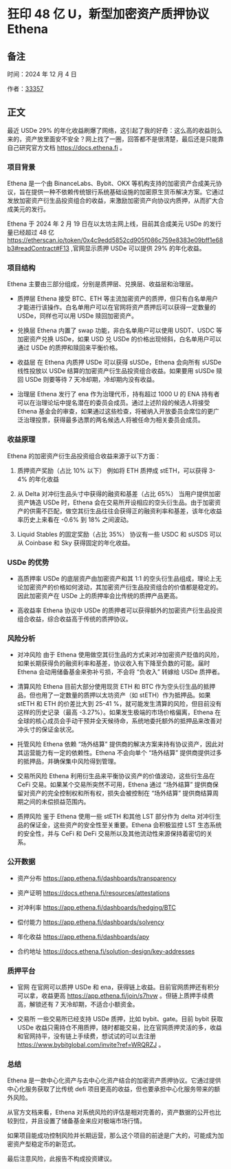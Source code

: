 # 狂印 48 亿 U，新型加密资产质押协议 Ethena

## 备注
时间：2024 年 12 月 4 日

作者：[33357](https://github.com/33357)

## 正文
最近 USDe 29% 的年化收益刷爆了网络，这引起了我的好奇：这么高的收益则么来的，资产放里面安不安全？网上找了一圈，回答都不是很清楚，最后还是只能靠自己研究官方文档 https://docs.ethena.fi 。

### 项目背景
Ethena 是一个由 BinanceLabs、Bybit、OKX 等机构支持的加密资产合成美元协议，旨在提供一种不依赖传统银行系统基础设施的加密原生货币解决方案。它通过发放加密资产衍生品投资组合的收益，来激励加密资产向协议内质押，从而扩大合成美元的发行。

Ethena 于 2024 年 2 月 19 日在以太坊主网上线，目前其合成美元 USDe 的发行量已经超过 48 亿 https://etherscan.io/token/0x4c9edd5852cd905f086c759e8383e09bff1e68b3#readContract#F13 ,官网显示质押 USDe 可以提供 29% 的年化收益。

### 项目结构
Ethena 主要由三部分组成，分别是质押层、兑换层、收益层和治理层。

- 质押层 
Ethena 接受 BTC、ETH 等主流加密资产的质押，但只有白名单用户才能进行该操作。白名单用户可以在官网将资产质押后可以获得一定数量的 USDe，同样也可以用 USDe 赎回加密资产。

- 兑换层
Ethena 内置了 swap 功能，非白名单用户可以使用 USDT、USDC 等加密资产兑换 USDe，如果 USD 兑 USDe 的价格出现倾斜，白名单用户可以通过 USDe 的质押和赎回来平衡价格。

- 收益层
在 Ethena 内质押 USDe 可以获得 sUSDe，Ethena 会向所有 sUSDe 线性投放以 USDe 结算的加密资产衍生品投资组合收益。如果要用 sUSDe 赎回 USDe 则要等待 7 天冷却期，冷却期内没有收益。

- 治理层
Ethena 发行了 ena 作为治理代币，持有超过 1000 U 的 ENA 持有者可以在治理论坛中提名潜在的委员会成员。通过上述阶段的候选人将接受 Ethena 基金会的审查，如果通过这些检查，将被纳入开放委员会席位的更广泛治理投票，获得最多选票的两名候选人将被任命为相关委员会成员。

### 收益原理
Ethena 的加密资产衍生品投资组合收益来源于以下方面：

1. 质押资产奖励（占比 10% 以下）
例如将 ETH 质押成 stETH，可以获得 3-4% 的年化收益

2. 从 Delta 对冲衍生品头寸中获得的融资和基差（占比 65%）
当用户提供加密资产铸造 USDe 时，Ethena 会在交易所开设相应的空头衍生品。由于加密资产的供需不匹配，做空其衍生品往往会获得正的融资利率和基差，该年化收益率历史上来看在 -0.6% 到 18% 之间波动。

3. Liquid Stables 的固定奖励（占比 35%）
协议有一些 USDC 和 sUSDS 可以从 Coinbase 和 Sky 获得固定的年化收益。

### USDe 的优势
- 高质押率
USDe 的底层资产由加密资产和其 1:1 的空头衍生品组成，理论上无论加密资产的价格如何波动，其加密资产衍生品投资组合的价值都是稳定的。因此加密资产在 USDe 上的质押率会比传统的质押产品更高。

- 高收益率
Ethena 协议中 USDe 的质押者可以获得额外的加密资产衍生品投资组合收益，综合收益高于传统的质押协议。

### 风险分析
- 对冲风险
由于 Ethena 使用做空其衍生品的方式来对冲加密资产贬值的风险，如果长期获得负的融资利率和基差，协议收入有下降至负数的可能。届时 Ethena 会动用储备基金来弥补亏损，不会将 “负收入” 转嫁给 USDe 质押者。

- 清算风险
Ethena 目前大部分使用现货 ETH 和 BTC 作为空头衍生品的抵押品，但也用了一定数量的质押以太坊资产（如 stETH）作为抵押品。如果 stETH 和 ETH 的价差比大到 25-41 %，就可能发生清算的风险，但目前没有这样的历史记录（最高 -3.27%）。如果发生极端的市场价格偏离，Ethena 在全球的核心成员会手动干预并全天候待命，系统地委托额外的抵押品来改善对冲头寸的保证金状况。

- 托管风险
Ethena 依赖 “场外结算” 提供商的解决方案来持有协议资产，因此对其运营能力有一定的依赖性。Ethena 不会向单个 “场外结算” 提供商提供过多的抵押品，并确保集中风险得到管理。

- 交易所风险
Ethena 利用衍生品来平衡协议资产的价值波动，这些衍生品在 CeFi 交易。如果某个交易所突然不可用，Ethena 通过 “场外结算” 提供商保留对资产的完全控制权和所有权，损失会被控制在 “场外结算” 提供商结算周期之间的未偿损益范围内。

- 质押风险
鉴于 Ethena 使用一些 stETH 和其他 LST 部分作为 delta 对冲衍生品的保证金，这些资产的安全性至关重要。Ethena 会积极监控 LST 生态系统的安全性，并与 CeFi 和 DeFi 交易所以及其他流动性来源保持着密切的关系。

### 公开数据

- 资产分布 https://app.ethena.fi/dashboards/transparency

- 资产证明 https://docs.ethena.fi/resources/attestations

- 对冲利率 https://app.ethena.fi/dashboards/hedging/BTC

- 偿付能力 https://app.ethena.fi/dashboards/solvency

- 年化收益 https://app.ethena.fi/dashboards/apy

- 合约地址 https://docs.ethena.fi/solution-design/key-addresses

### 质押平台
- 官网
在官网可以质押 USDe 和 ena，获得链上收益。目前官网质押还有积分可以拿，收益更高 https://app.ethena.fi/join/s7hvw 。但链上质押手续费高，解锁还有 7 天冷却期，不适合小额资金。 

- 交易所
一些交易所已经支持 USDe 质押，比如 bybit、gate。目前 bybit 获取 USDe 收益只需持仓不用质押，随时都能交易，比在官网质押灵活的多，收益和官网持平，没有链上手续费，想试试的可以去注册 https://www.bybitglobal.com/invite?ref=WRQRZJ 。

### 总结
Ethena 是一款中心化资产与去中心化资产结合的加密资产质押协议。它通过提供中心化服务获取了比传统 defi 项目更高的收益，但也要承担中心化服务带来的额外风险。

从官方文档来看，Ethena 对系统风险的评估是相对完善的，资产数据的公开也比较到位，并且设置了储备基金来应对极端市场行情。

如果项目能成功控制风险并长期运营，那么这个项目的前途是广大的，可能成为加密资产型稳定币的新范式。

最后注意风险，此报告不构成投资建议。